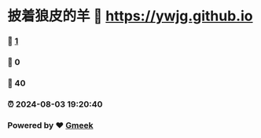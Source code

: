# 披着狼皮的羊 :link: https://ywjg.github.io 
### :page_facing_up: [1](https://ywjg.github.io/tag.html) 
### :speech_balloon: 0 
### :hibiscus: 40 
### :alarm_clock: 2024-08-03 19:20:40 
### Powered by :heart: [Gmeek](https://github.com/Meekdai/Gmeek)
